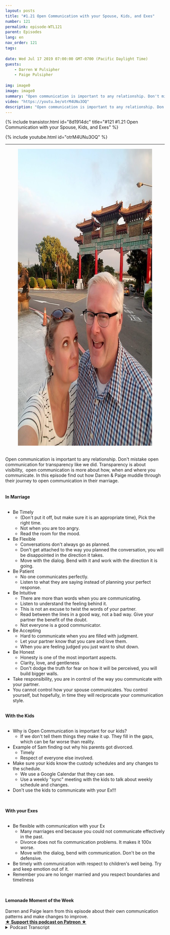 ```yaml
---
layout: posts
title: "#1.21 Open Communication with your Spouse, Kids, and Exes"
number: 121
permalink: episode-WTL121
parent: Episodes
lang: en
nav_order: 121
tags:

date: Wed Jul 17 2019 07:00:00 GMT-0700 (Pacific Daylight Time)
guests:
    - Darren W Pulsipher
    - Paige Pulsipher

img: image0
image: image0
summary: "Open communication is important to any relationship. Don't mistake open communication for transparency like we did. Transparency is about visibility,  open communication is more about how, when and where you communicate. In this episode find out how Darren & Paige muddle through their journey to open communication in their marriage."
video: "https://youtu.be/otrM4UNu3OQ"
description: "Open communication is important to any relationship. Don't mistake open communication for transparency like we did. Transparency is about visibility,  open communication is more about how, when and where you communicate. In this episode find out how Darren & Paige muddle through their journey to open communication in their marriage."
---
```


<div>
{% include transistor.html id="8d1914dc" title="#121 #1.21 Open Communication with your Spouse, Kids, and Exes" %}

{% include youtube.html id="otrM4UNu3OQ" %}
</div>

---

<html><head></head><body><div><figure data-trix-attachment="{&quot;contentType&quot;:&quot;image&quot;,&quot;height&quot;:937,&quot;url&quot;:&quot;https://lh3.googleusercontent.com/pMHin5cty6G5Kr5MugmcRxUKC4W-hOPLxS_c2mmEPwSkkgAYYqCUbI8Jysbhzu_5VtMZ6WlITfSKfeSHWIcN6YKz4F-B1orH1kp25HPXQEnU86FuCWYKdxyILSzy16qecAjKJaVmVIacmTQ9Fs8nBx3t8nqaboyTgLD3Jc6_IJjlqQgcfqRmwezcF7MpfgaPVbyEm2BLIhf0XkIziidraYEE3MSulOe-GpjUo6haM74P4gVUZBAn4WLGDaoiREEIJKxyqCRhnhQOjHJnZEatIHWkSPukaU_cL_ZS1Fu794Dn1-cNsSb1RQrI8E2Q_tiaDVUumR9TbtFVmGVZ4ZawFh6WfhKHuwwXkk8I_kCrMYb0jpRDtq08ldxZ76nHYe6puZ3FFmlkHASbd2QgOIw-115wFbgSE4kXK0vf8J_okvKMsEGpZUw3uf97wX24qkwI0JfVcv-MBIX6FGNZPAZYVDcVOrg-AuTIKgLxeycYkAprKSazftm1wa_SRi1WlQMs4UxbKigcsUxMSEtt91HO21Y9Yg8P5kjcdfevSFCjnqQOVS9g0rC8FbN1tn4Q2ITI3ffRRaN5ljZ9HNGT4cupEih5Ad7GkVEL1wxvU9WGlYpubyF1e3BPXlWPrsOAUsMNnyQZZ3AvlDyTy6sS-hcrjjE2PpPXLJm7WS7rR1hfPonGzzB372C3qnmy8H4astqB3bdPna7NZ0FsKvZjobbmj-QxbQ=w703-h938-no&quot;,&quot;width&quot;:703}" data-trix-content-type="image" class="attachment attachment--preview"><img src="./image0" width="703" height="937"><figcaption class="attachment__caption"></figcaption></figure></div><div><br></div><div>Open communication is important to any relationship. Don't mistake open communication for transparency like we did. Transparency is about visibility,&nbsp; open communication is more about how, when and where you communicate. In this episode find out how Darren &amp; Paige muddle through their journey to open communication in their marriage.</div><div><br></div><div><strong><br>In Marriage<br></strong><br></div><ul><li>Be Timely&nbsp;<ul><li>(Don't put it off, but make sure it is an appropriate time), Pick the right time.</li><li>Not when you are too angry.</li><li>Read the room for the mood.</li></ul></li><li>Be Flexible<ul><li>Conversations don't always go as planned.</li><li>Don't get attached to the way you planned the conversation, you will be disappointed in the direction it takes.</li><li>Move with the dialog. Bend with it and work with the direction it is going.</li></ul></li><li>Be Patient<ul><li>No one communicates perfectly.</li><li>Listen to what they are saying instead of planning your perfect response.</li></ul></li><li>Be Intuitive<ul><li>There are more than words when you are communicating.</li><li>Listen to understand the feeling behind it.</li><li>This is not an excuse to twist the words of your partner.</li><li>Read between the lines in a good way, not a bad way. Give your partner the benefit of the doubt.</li><li>Not everyone is a good communicator.</li></ul></li><li>Be Accepting<ul><li>Hard to communicate when you are filled with judgment.</li><li>Let your partner know that you care and love them.</li><li>When you are feeling judged you just want to shut down.</li></ul></li><li>Be Honest<ul><li>Honesty is one of the most important aspects.</li><li>Clarity, love, and gentleness</li><li>Don't dodge the truth for fear on how it will be perceived, you will build bigger walls.</li></ul></li><li>Take responsibility, you are in control of the way you communicate with your partner.</li><li>You cannot control how your spouse communicates. You control yourself, but hopefully, in time they will reciprocate your communication style.</li></ul><div><strong><br>With the Kids<br></strong><br></div><ul><li>Why is Open Communication is important for our kids?<ul><li>If we don't tell them things they make it up. They fill in the gaps, which can be far worse than reality.</li></ul></li><li>Example of Sam finding out why his parents got divorced.<ul><li>Timely</li><li>Respect of everyone else involved.</li></ul></li><li>Make sure your kids know the custody schedules and any changes to the schedule.<ul><li>We use a Google Calendar that they can see.</li><li>Use a weekly "sync" meeting with the kids to talk about weekly schedule and changes.</li></ul></li><li>Don't use the kids to communicate with your Ex!!!</li></ul><div><br></div><div><strong><br>With your Exes<br></strong><br></div><ul><li>Be flexible with communication with your Ex<ul><li>Many marriages end because you could not communicate effectively in the past.&nbsp;</li><li>Divorce does not fix communication problems. It makes it 100x worse.</li><li>Move with the dialog, bend with communication. Don't be on the defensive.</li></ul></li><li>Be timely with communication with respect to children's well being. Try and keep emotion out of it.</li><li>Remember you are no longer married and you respect boundaries and timeliness</li></ul><div><br></div><div><strong><br>Lemonade Moment of the Week<br></strong><br></div><div>Darren and Paige learn from this episode about their own communication patterns and make changes to improve.</div>
<strong>
  <a href="https://www.patreon.com/wheresthelemonade" target="_donate" rel="payment" title="★ Support this podcast on Patreon ★">★ Support this podcast on Patreon ★</a>
</strong></body></html>

<details>
<summary> Podcast Transcript </summary>

<p></p>

</details>
